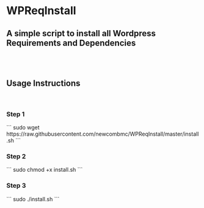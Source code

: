# WPReqInstall
<h2>A simple script to install all Wordpress Requirements and Dependencies</h2><br/><br/>
<h2>Usage Instructions</h1>
<br/>
<h3>Step 1</h3>
```
sudo wget https://raw.githubusercontent.com/newcombmc/WPReqInstall/master/install.sh 
```
<br/>
<h3>Step 2</h3>
```
sudo chmod +x install.sh
```
<br/>
<h3>Step 3</h3>
```
sudo ./install.sh
```